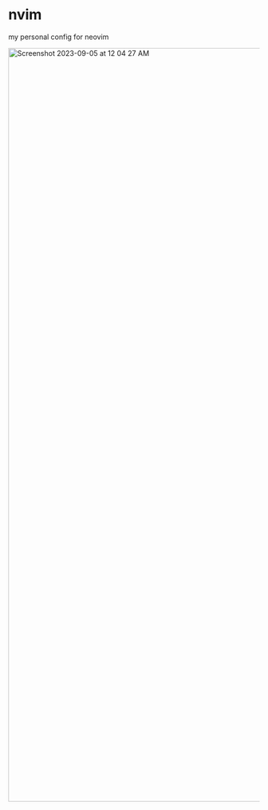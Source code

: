 # nvim
my personal config for neovim

<img width="1511" alt="Screenshot 2023-09-05 at 12 04 27 AM" src="https://github.com/goergemiguel/nvim/assets/30315323/72283e5a-cd57-4ae9-97fd-ed06268a778b">
